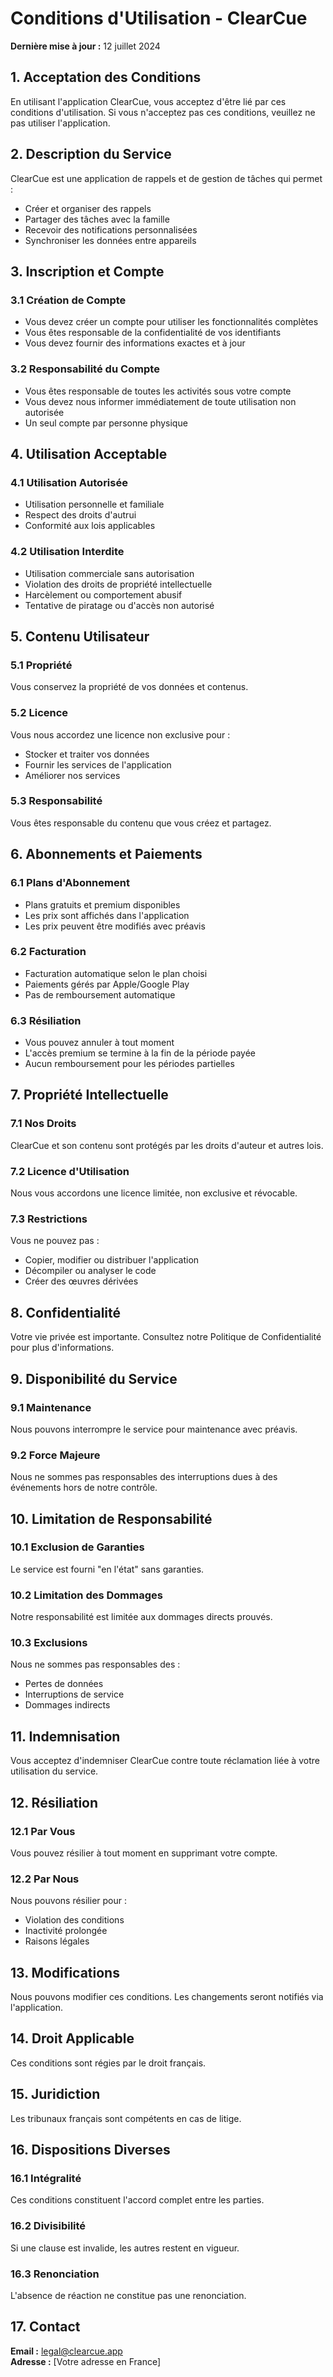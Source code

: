 # Conditions d'Utilisation - ClearCue

**Dernière mise à jour :** 12 juillet 2024

## 1. Acceptation des Conditions

En utilisant l'application ClearCue, vous acceptez d'être lié par ces conditions d'utilisation. Si vous n'acceptez pas ces conditions, veuillez ne pas utiliser l'application.

## 2. Description du Service

ClearCue est une application de rappels et de gestion de tâches qui permet :
- Créer et organiser des rappels
- Partager des tâches avec la famille
- Recevoir des notifications personnalisées
- Synchroniser les données entre appareils

## 3. Inscription et Compte

### 3.1 Création de Compte
- Vous devez créer un compte pour utiliser les fonctionnalités complètes
- Vous êtes responsable de la confidentialité de vos identifiants
- Vous devez fournir des informations exactes et à jour

### 3.2 Responsabilité du Compte
- Vous êtes responsable de toutes les activités sous votre compte
- Vous devez nous informer immédiatement de toute utilisation non autorisée
- Un seul compte par personne physique

## 4. Utilisation Acceptable

### 4.1 Utilisation Autorisée
- Utilisation personnelle et familiale
- Respect des droits d'autrui
- Conformité aux lois applicables

### 4.2 Utilisation Interdite
- Utilisation commerciale sans autorisation
- Violation des droits de propriété intellectuelle
- Harcèlement ou comportement abusif
- Tentative de piratage ou d'accès non autorisé

## 5. Contenu Utilisateur

### 5.1 Propriété
Vous conservez la propriété de vos données et contenus.

### 5.2 Licence
Vous nous accordez une licence non exclusive pour :
- Stocker et traiter vos données
- Fournir les services de l'application
- Améliorer nos services

### 5.3 Responsabilité
Vous êtes responsable du contenu que vous créez et partagez.

## 6. Abonnements et Paiements

### 6.1 Plans d'Abonnement
- Plans gratuits et premium disponibles
- Les prix sont affichés dans l'application
- Les prix peuvent être modifiés avec préavis

### 6.2 Facturation
- Facturation automatique selon le plan choisi
- Paiements gérés par Apple/Google Play
- Pas de remboursement automatique

### 6.3 Résiliation
- Vous pouvez annuler à tout moment
- L'accès premium se termine à la fin de la période payée
- Aucun remboursement pour les périodes partielles

## 7. Propriété Intellectuelle

### 7.1 Nos Droits
ClearCue et son contenu sont protégés par les droits d'auteur et autres lois.

### 7.2 Licence d'Utilisation
Nous vous accordons une licence limitée, non exclusive et révocable.

### 7.3 Restrictions
Vous ne pouvez pas :
- Copier, modifier ou distribuer l'application
- Décompiler ou analyser le code
- Créer des œuvres dérivées

## 8. Confidentialité

Votre vie privée est importante. Consultez notre Politique de Confidentialité pour plus d'informations.

## 9. Disponibilité du Service

### 9.1 Maintenance
Nous pouvons interrompre le service pour maintenance avec préavis.

### 9.2 Force Majeure
Nous ne sommes pas responsables des interruptions dues à des événements hors de notre contrôle.

## 10. Limitation de Responsabilité

### 10.1 Exclusion de Garanties
Le service est fourni "en l'état" sans garanties.

### 10.2 Limitation des Dommages
Notre responsabilité est limitée aux dommages directs prouvés.

### 10.3 Exclusions
Nous ne sommes pas responsables des :
- Pertes de données
- Interruptions de service
- Dommages indirects

## 11. Indemnisation

Vous acceptez d'indemniser ClearCue contre toute réclamation liée à votre utilisation du service.

## 12. Résiliation

### 12.1 Par Vous
Vous pouvez résilier à tout moment en supprimant votre compte.

### 12.2 Par Nous
Nous pouvons résilier pour :
- Violation des conditions
- Inactivité prolongée
- Raisons légales

## 13. Modifications

Nous pouvons modifier ces conditions. Les changements seront notifiés via l'application.

## 14. Droit Applicable

Ces conditions sont régies par le droit français.

## 15. Juridiction

Les tribunaux français sont compétents en cas de litige.

## 16. Dispositions Diverses

### 16.1 Intégralité
Ces conditions constituent l'accord complet entre les parties.

### 16.2 Divisibilité
Si une clause est invalide, les autres restent en vigueur.

### 16.3 Renonciation
L'absence de réaction ne constitue pas une renonciation.

## 17. Contact

**Email :** legal@clearcue.app  
**Adresse :** [Votre adresse en France] 